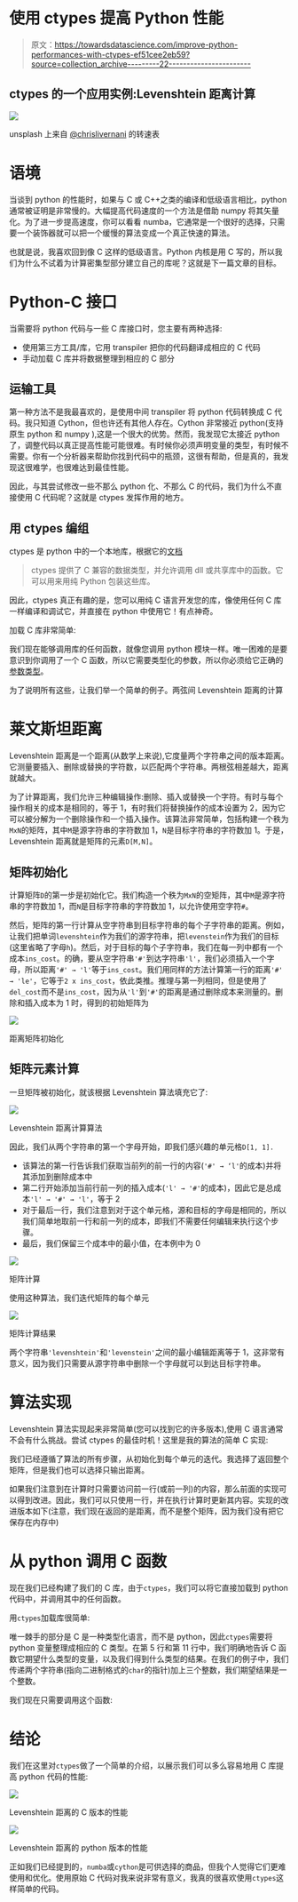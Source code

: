 # 使用 ctypes 提高 Python 性能

> 原文：<https://towardsdatascience.com/improve-python-performances-with-ctypes-ef51cee2eb59?source=collection_archive---------22----------------------->

## ctypes 的一个应用实例:Levenshtein 距离计算

![](img/e7fbdf9c4b2457de0d6ed0c5c461f8da.png)

unsplash 上来自 [@chrislivernani](https://unsplash.com/@chrisliverani) 的转速表

# 语境

当谈到 python 的性能时，如果与 C 或 C++之类的编译和低级语言相比，python 通常被证明是非常慢的。大幅提高代码速度的一个方法是借助 numpy 将其矢量化。为了进一步提高速度，你可以看看 numba，它通常是一个很好的选择，只需要一个装饰器就可以把一个缓慢的算法变成一个真正快速的算法。

也就是说，我喜欢回到像 C 这样的低级语言。Python 内核是用 C 写的，所以我们为什么不试着为计算密集型部分建立自己的库呢？这就是下一篇文章的目标。

# Python-C 接口

当需要将 python 代码与一些 C 库接口时，您主要有两种选择:

*   使用第三方工具/库，它用 transpiler 把你的代码翻译成相应的 C 代码
*   手动加载 C 库并将数据整理到相应的 C 部分

## 运输工具

第一种方法不是我最喜欢的，是使用中间 transpiler 将 python 代码转换成 C 代码。我只知道 Cython，但也许还有其他人存在。Cython 非常接近 python(支持原生 python 和 numpy ),这是一个很大的优势。然而，我发现它太接近 python 了，调整代码以真正提高性能可能很难。有时候你必须声明变量的类型，有时候不需要。你有一个分析器来帮助你找到代码中的瓶颈，这很有帮助，但是真的，我发现这很难学，也很难达到最佳性能。

因此，与其尝试修改一些不那么 python 化、不那么 C 的代码，我们为什么不直接使用 C 代码呢？这就是 ctypes 发挥作用的地方。

## 用 ctypes 编组

ctypes 是 python 中的一个本地库，根据它的[文档](https://docs.python.org/3/library/ctypes.html)

> ctypes 提供了 C 兼容的数据类型，并允许调用 dll 或共享库中的函数。它可以用来用纯 Python 包装这些库。

因此，ctypes 真正有趣的是，您可以用纯 C 语言开发您的库，像使用任何 C 库一样编译和调试它，并直接在 python 中使用它！有点神奇。

加载 C 库非常简单:

我们现在能够调用库的任何函数，就像您调用 python 模块一样。唯一困难的是要意识到你调用了一个 C 函数，所以它需要类型化的参数，所以你必须给它正确的[参数类型](https://docs.python.org/3/library/ctypes.html#fundamental-data-types)。

为了说明所有这些，让我们举一个简单的例子。两弦间 Levenshtein 距离的计算

# 莱文斯坦距离

Levenshtein 距离是一个距离(从数学上来说),它度量两个字符串之间的版本距离。它测量要插入、删除或替换的字符数，以匹配两个字符串。两根弦相差越大，距离就越大。

为了计算距离，我们允许三种编辑操作:删除、插入或替换一个字符。有时与每个操作相关的成本是相同的，等于 1，有时我们将替换操作的成本设置为 2，因为它可以被分解为一个删除操作和一个插入操作。该算法非常简单，包括构建一个秩为`MxN`的矩阵，其中`M`是源字符串的字符数加 1，`N`是目标字符串的字符数加 1。于是，Levenshtein 距离就是矩阵的元素`D[M,N]`。

## 矩阵初始化

计算矩阵`D`的第一步是初始化它。我们构造一个秩为`MxN`的空矩阵，其中`M`是源字符串的字符数加 1，而`N`是目标字符串的字符数加 1，以允许使用空字符`#`。

然后，矩阵的第一行计算从空字符串到目标字符串的每个子字符串的距离。例如，让我们把单词`levenshtein`作为我们的源字符串，把`levenstein`作为我们的目标(这里省略了字母`h`)。然后，对于目标的每个子字符串，我们在每一列中都有一个成本`ins_cost`。的确，要从空字符串`'#'`到达字符串`'l'`，我们必须插入一个字母，所以距离`'#' → 'l'`等于`ins_cost`。我们用同样的方法计算第一行的距离`'#' → 'le'`，它等于`2 x ins_cost`，依此类推。推理与第一列相同，但是使用了`del_cost`而不是`ins_cost`，因为从`'l'`到`'#'`的距离是通过删除成本来测量的。删除和插入成本为 1 时，得到的初始矩阵为

![](img/103e04da4b6652a29feab248a2f29298.png)

距离矩阵初始化

## 矩阵元素计算

一旦矩阵被初始化，就该根据 Levenshtein 算法填充它了:

![](img/4d20f89387a2e9a42bc0ee1889a8e27e.png)

Levenshtein 距离计算算法

因此，我们从两个字符串的第一个字母开始，即我们感兴趣的单元格`D[1, 1].`

*   该算法的第一行告诉我们获取当前列的前一行的内容(`'#' → ‘l'`的成本)并将其添加到删除成本中
*   第二行开始添加当前行前一列的插入成本(`'l' → '#'`的成本)，因此它是总成本`'l' → '#' → 'l'`，等于 2
*   对于最后一行，我们注意到对于这个单元格，源和目标的字母是相同的，所以我们简单地取前一行和前一列的成本，即我们不需要任何编辑来执行这个步骤。
*   最后，我们保留三个成本中的最小值，在本例中为 0

![](img/9c3ded0ce99ae2784a7a405d8d43a2ba.png)

矩阵计算

使用这种算法，我们迭代矩阵的每个单元

![](img/752d4c2210d1eaa7ee27d15698532a44.png)

矩阵计算结果

两个字符串`'levenshtein'`和`'levenstein'`之间的最小编辑距离等于 1，这非常有意义，因为我们只需要从源字符串中删除一个字母就可以到达目标字符串。

# 算法实现

Levenshtein 算法实现起来非常简单(您可以找到它的许多版本),使用 C 语言通常不会有什么挑战。尝试 ctypes 的最佳时机！这里是我的算法的简单 C 实现:

我们已经遵循了算法的所有步骤，从初始化到每个单元的迭代。我选择了返回整个矩阵，但是我们也可以选择只输出距离。

如果我们注意到在计算时只需要访问前一行(或前一列)的内容，那么前面的实现可以得到改进。因此，我们可以只使用一行，并在执行计算时更新其内容。实现的改进版本如下(注意，我们现在返回的是距离，而不是整个矩阵，因为我们没有把它保存在内存中)

# 从 python 调用 C 函数

现在我们已经构建了我们的 C 库，由于`ctypes`，我们可以将它直接加载到 python 代码中，并调用其中的任何函数。

用`ctypes`加载库很简单:

唯一棘手的部分是 C 是一种类型化语言，而不是 python，因此`ctypes`需要将 python 变量整理成相应的 C 类型。在第 5 行和第 11 行中，我们明确地告诉 C 函数它期望什么类型的变量，以及我们得到什么类型的结果。在我们的例子中，我们传递两个字符串(指向二进制格式的`char`的指针)加上三个整数，我们期望结果是一个整数。

我们现在只需要调用这个函数:

# 结论

我们在这里对`ctypes`做了一个简单的介绍，以展示我们可以多么容易地用 C 库提高 python 代码的性能:

![](img/b468ef7dbbff4a877338ba6afae94718.png)

Levenshtein 距离的 C 版本的性能

![](img/5e1dd18b113d93b32880d62a85bf2dec.png)

Levenshtein 距离的 python 版本的性能

正如我们已经提到的，`numba`或`cython`是可供选择的商品，但我个人觉得它们更难使用和优化。使用原始 C 代码对我来说非常有意义，我真的很喜欢使用`ctypes`这样简单的代码。
